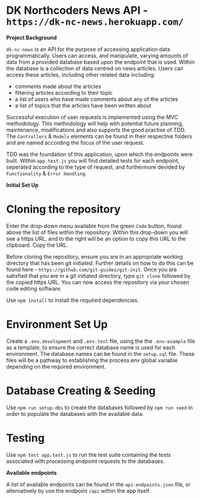# DK Northcoders News API - `https://dk-nc-news.herokuapp.com/`

**Project Background**

`dk-nc-news` is an API for the purpose of accessing application data programmatically. Users can access, and manipulate, varying amounts of data from a provided database based upon the endpoint that is used.  Within the database is a collection of data centred on news articles.  Users can access these articles, including other related data including:
-  comments made about the articles
-  filtering articles according to their topic
-  a list of users who have made comments about any of the articles
-  a list of topics that the articles have been written about 

Successful execution of user requests is implemented using the MVC methodology.  This methodology will help with potential future planning, maintenance, modifications and also supports the good practise of TDD.  The `Controllers` & `Models` elements can be found in their respective folders and are named according the focus of the user request.

TDD was the foundation of this application, upon which the endpoints were built.  Within `app.test.js` you will find detailed tests for each endpoint, seperated according to the type of request, and furthermore devided by `Functionality` & `Error Handling`.

**Initial Set Up**

# Cloning the repository

Enter the drop-down menu available from the green `Code` button, found above the list of files within the repository.  Within this drop-down you will see a https URL, and to the right will be an option to copy this URL to the clipboard.  Copy the URL.

Before cloning the repository, ensure you are in an appropriate working directory that has been git initiated.  Further details on how to do this can be found here - `https://github.com/git-guides/git-init`.  Once you are satisfied that you are in a git initiated directory, type `git clone` followed by the copied https URL.  You can now access the repository via your chosen code editing software.

Use `npm install` to install the required dependencies.

# Environment Set Up

Create a `.env.development` and `.env.test` file, using the the `.env-example` file as a template, to ensure the correct database name is used for each environment.  The database names can be found in the `setup.sql` file.  These files will be a pathway to establishing the process.env global variable depending on the required environment.

# Database Creating & Seeding

Use `npm run setup-dbs` to create the databases followed by `npm run seed` in order to populate the databases with the available data.

# Testing

Use `npm test app.test.js` to run the test suite containing the tests associated with processing endpoint requests to the databases.

**Available endpoints**

A list of available endpoints can be found in the `api-endpoints.json` file, or alternatively by use the endpoint `/api` within the app itself.

